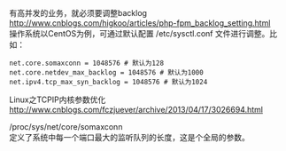 有高并发的业务，就必须要调整backlog  
http://www.cnblogs.com/higkoo/articles/php-fpm_backlog_setting.html  
操作系统以CentOS为例，可通过默认配置 /etc/sysctl.conf 文件进行调整。比如：  
```
net.core.somaxconn = 1048576 # 默认为128
net.core.netdev_max_backlog = 1048576 # 默认为1000
net.ipv4.tcp_max_syn_backlog = 1048576 # 默认为1024
```

Linux之TCPIP内核参数优化  
http://www.cnblogs.com/fczjuever/archive/2013/04/17/3026694.html  

/proc/sys/net/core/somaxconn  
定义了系统中每一个端口最大的监听队列的长度，这是个全局的参数。  

